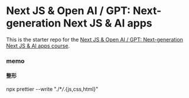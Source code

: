 # Next JS & Open AI / GPT: Next-generation Next JS & AI apps

This is the starter repo for the [Next JS & Open AI / GPT: Next-generation Next JS & AI apps course](https://www.udemy.com/course/next-js-ai/?referralCode=CF9492ACD4991930F84E).

### memo

#### 整形

npx prettier --write "./\*_/_.{js,css,html}"
